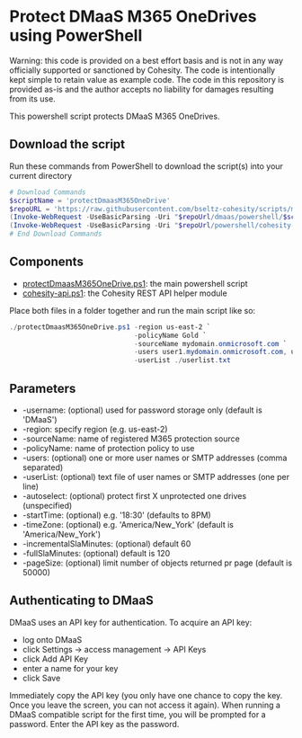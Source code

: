 # Protect DMaaS M365 OneDrives using PowerShell

Warning: this code is provided on a best effort basis and is not in any way officially supported or sanctioned by Cohesity. The code is intentionally kept simple to retain value as example code. The code in this repository is provided as-is and the author accepts no liability for damages resulting from its use.

This powershell script protects DMaaS M365 OneDrives.

## Download the script

Run these commands from PowerShell to download the script(s) into your current directory

```powershell
# Download Commands
$scriptName = 'protectDmaasM365OneDrive'
$repoURL = 'https://raw.githubusercontent.com/bseltz-cohesity/scripts/master'
(Invoke-WebRequest -UseBasicParsing -Uri "$repoUrl/dmaas/powershell/$scriptName/$scriptName.ps1").content | Out-File "$scriptName.ps1"; (Get-Content "$scriptName.ps1") | Set-Content "$scriptName.ps1"
(Invoke-WebRequest -UseBasicParsing -Uri "$repoUrl/powershell/cohesity-api/cohesity-api.ps1").content | Out-File cohesity-api.ps1; (Get-Content cohesity-api.ps1) | Set-Content cohesity-api.ps1
# End Download Commands
```

## Components

* [protectDmaasM365OneDrive.ps1](https://raw.githubusercontent.com/bseltz-cohesity/scripts/master/dmaas/powershell/protectDmaasM365OneDrive/protectDmaasM365OneDrive.ps1): the main powershell script
* [cohesity-api.ps1](https://raw.githubusercontent.com/bseltz-cohesity/scripts/master/powershell/cohesity-api/cohesity-api.ps1): the Cohesity REST API helper module

Place both files in a folder together and run the main script like so:

```powershell
./protectDmaasM365OneDrive.ps1 -region us-east-2 `
                               -policyName Gold `
                               -sourceName mydomain.onmicrosoft.com `
                               -users user1.mydomain.onmicrosoft.com, user2.mydomain.onmicrosoft.com `
                               -userList ./userlist.txt
```

## Parameters

* -username: (optional) used for password storage only (default is 'DMaaS')
* -region: specify region (e.g. us-east-2)
* -sourceName: name of registered M365 protection source
* -policyName: name of protection policy to use
* -users: (optional) one or more user names or SMTP addresses (comma separated)
* -userList: (optional) text file of user names or SMTP addresses (one per line)
* -autoselect: (optional) protect first X unprotected one drives (unspecified)
* -startTime: (optional) e.g. '18:30' (defaults to 8PM)
* -timeZone: (optional) e.g. 'America/New_York' (default is 'America/New_York')
* -incrementalSlaMinutes: (optional) default 60
* -fullSlaMinutes: (optional) default is 120
* -pageSize: (optional) limit number of objects returned pr page (default is 50000)

## Authenticating to DMaaS

DMaaS uses an API key for authentication. To acquire an API key:

* log onto DMaaS
* click Settings -> access management -> API Keys
* click Add API Key
* enter a name for your key
* click Save

Immediately copy the API key (you only have one chance to copy the key. Once you leave the screen, you can not access it again). When running a DMaaS compatible script for the first time, you will be prompted for a password. Enter the API key as the password.

